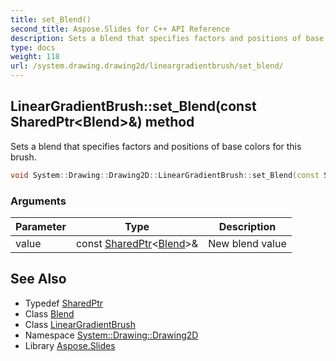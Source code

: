 ```yaml
---
title: set_Blend()
second_title: Aspose.Slides for C++ API Reference
description: Sets a blend that specifies factors and positions of base colors for this brush.
type: docs
weight: 118
url: /system.drawing.drawing2d/lineargradientbrush/set_blend/
---
```

## LinearGradientBrush::set_Blend(const SharedPtr\<Blend\>\&) method


Sets a blend that specifies factors and positions of base colors for this brush.

```cpp
void System::Drawing::Drawing2D::LinearGradientBrush::set_Blend(const SharedPtr<Blend> &value)
```


### Arguments

| Parameter | Type | Description |
| --- | --- | --- |
| value | const [SharedPtr](../../../system/sharedptr/)\<[Blend](../../blend/)\>\& | New blend value |

## See Also

* Typedef [SharedPtr](../../../system/sharedptr/)
* Class [Blend](../../blend/)
* Class [LinearGradientBrush](../)
* Namespace [System::Drawing::Drawing2D](../../)
* Library [Aspose.Slides](../../../)